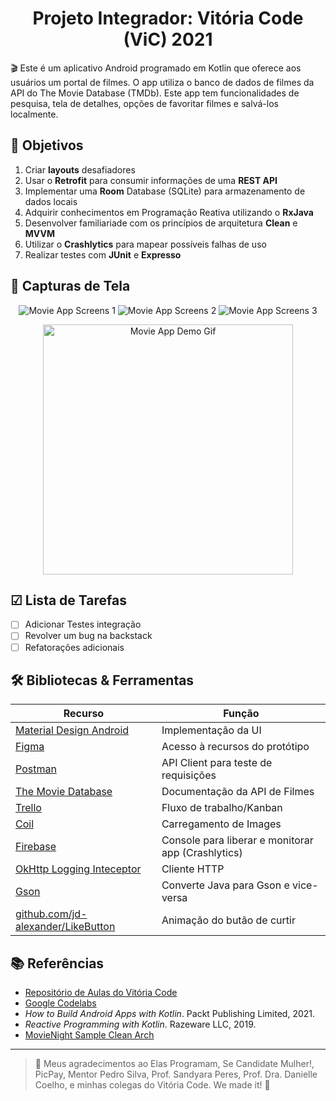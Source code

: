 <h1 align="center"> Projeto Integrador: Vitória Code (ViC) 2021 </h1> 
🎬 Este é um aplicativo Android programado em Kotlin que oferece aos usuários um portal de filmes. O app utiliza o banco de dados de filmes da API do The Movie Database (TMDb). Este app tem funcionalidades de pesquisa, tela de detalhes, opções de favoritar filmes e salvá-los localmente. 

## 🎯 Objetivos

1. Criar **layouts** desafiadores
2. Usar o **Retrofit** para consumir informações de uma **REST API**
3. Implementar uma **Room** Database (SQLite) para armazenamento de dados locais
4. Adquirir conhecimentos em Programação Reativa utilizando o **RxJava**
5. Desenvolver familiariade com os princípios de arquitetura **Clean** e **MVVM**
6. Utilizar o **Crashlytics** para mapear possíveis falhas de uso 
7. Realizar testes com **JUnit** e **Expresso**

## 📲 Capturas de Tela
<p align="center">
  <img src="https://i.postimg.cc/kgF4RJmD/movie-app-1.png" alt="Movie App Screens 1" />
  <img src="https://i.postimg.cc/3Jr7fX5r/movie-app-2.png" alt="Movie App Screens 2" />
  <img src="https://i.postimg.cc/pLYfVMcJ/movie-app-3.png" alt="Movie App Screens 3" />
</p>

<p align="center">
  <img src="https://github.com/mirianfonkam/VICProjetoIntegrador/blob/develop/docs/Movie%20App%20Demo.gif" height="400" alt="Movie App Demo Gif" />
</p>

## ☑ Lista de Tarefas
 - [ ] Adicionar Testes integração
 - [ ] Revolver um bug na backstack
 - [ ] Refatorações adicionais

## 🛠️ Bibliotecas & Ferramentas 

| Recurso | Função|
| ------ | ------ |
| [Material Design Android](https://material.io/components?platform=android) | Implementação da UI|
| [Figma](figma.com) | Acesso à recursos do protótipo |
| [Postman](https://www.postman.com/) | API Client para teste de requisições |
| [The Movie Database](https://developers.themoviedb.org/3/)| Documentação da API de Filmes |
| [Trello](https://trello.com/)| Fluxo de trabalho/Kanban |
| [Coil](https://github.com/coil-kt/coil)| Carregamento de Images|
| [Firebase](https://firebase.google.com/) | Console para liberar e monitorar app (Crashlytics)|
| [OkHttp Logging Inteceptor](https://github.com/square/okhttp) | Cliente HTTP  |
| [Gson](https://github.com/google/gson) | Converte Java para Gson e vice-versa  |
| [github.com/jd-alexander/LikeButton](github.com/jd-alexander/LikeButton) | Animação do butão de curtir |

## 📚 Referências

 - [Repositório de Aulas do Vitória Code](https://github.com/SandyaraPeres/vic)
 - [Google Codelabs](https://codelabs.developers.google.com/)
 - *How to Build Android Apps with Kotlin*. Packt Publishing Limited, 2021.
 - *Reactive Programming with Kotlin*. Razeware LLC, 2019.
 - [MovieNight Sample Clean Arch](https://github.com/mrsegev/MovieNight)

---
> 💚 Meus agradecimentos ao Elas Programam, Se Candidate Mulher!, PicPay, Mentor Pedro Silva, Prof. Sandyara Peres, Prof. Dra. Danielle Coelho, e minhas colegas do Vitória Code. We made it! 🎉
